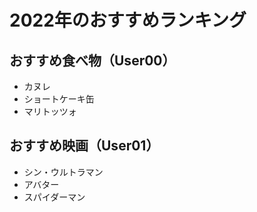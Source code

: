# 2022年のおすすめランキング

## おすすめ食べ物（User00）
- カヌレ
- ショートケーキ缶
- マリトッツォ

## おすすめ映画（User01）
- シン・ウルトラマン
- アバター
- スパイダーマン

